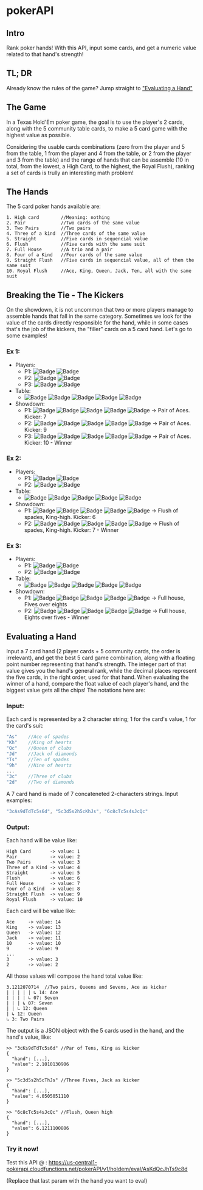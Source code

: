 # pokerAPI

## Intro
Rank poker hands! With this API, input some cards, and get a numeric value related to that hand's strength! 


## TL; DR
Already know the rules of the game? Jump straight to ["Evaluating a Hand"](#eval)


## The Game
In a Texas Hold'Em poker game, the goal is to use the player's 2 cards, along with the 5 community table cards, to make a 5 card game with the highest value as possible.

Considering the usable cards combinations (zero from the player and 5 from the table, 1 from the player and 4 from the table, or 2 from the player and 3 from the table) and the range of hands that can be assemble (10 in total, from the lowest, a High Card, to the highest, the Royal Flush), ranking a set of cards is trully an interesting math problem!


## The Hands
The 5 card poker hands available are:
```
1. High card        //Meaning: nothing
2. Pair             //Two cards of the same value
3. Two Pairs        //Two pairs
4. Three of a kind  //Three cards of the same value
5. Straight         //Five cards in sequencial value
6. Flush            //Five cards with the same suit
7. Full House       //A trio and a pair
8. Four of a Kind   //Four cards of the same value
9. Straight Flush   //Five cards in sequencial value, all of them the same suit
10. Royal Flush     //Ace, King, Queen, Jack, Ten, all with the same suit
```

## Breaking the Tie - The Kickers
On the showdown, it is not uncommon that two or more players manage to assemble hands that fall in the same category. Sometimes we look for the value of the cards directly responsible for the hand, while in some cases that's the job of the kickers, the "filler" cards on a 5 card hand. Let's go to some examples!

<!-- V1 shield with color only on the second part:-->
<!-- ![Badge](https://img.shields.io/badge/A-♦-%23f5b423) -->

### Ex 1:
- Players:
  - P1: ![Badge](https://img.shields.io/badge/A&nbsp;♠-%23000000) ![Badge](https://img.shields.io/badge/3&nbsp;♣-%230000ff)
  - P2: ![Badge](https://img.shields.io/badge/A&nbsp;♥-%23ff0000) ![Badge](https://img.shields.io/badge/9&nbsp;♦-%23f5b423)
  - P3: ![Badge](https://img.shields.io/badge/A&nbsp;♣-%230000ff) ![Badge](https://img.shields.io/badge/10&nbsp;♥-%23ff0000)
- Table:
  - ![Badge](https://img.shields.io/badge/A&nbsp;♦-%23f5b423) 
  ![Badge](https://img.shields.io/badge/5&nbsp;♣-%230000ff) 
  ![Badge](https://img.shields.io/badge/7&nbsp;♣-%230000ff) 
  ![Badge](https://img.shields.io/badge/6&nbsp;♥-%23ff0000) 
  ![Badge](https://img.shields.io/badge/J&nbsp;♥-%23ff0000)
- Showdown:
  - P1: ![Badge](https://img.shields.io/badge/A&nbsp;♦-%23f5b423) 
  ![Badge](https://img.shields.io/badge/A&nbsp;♠-%23000000) 
  ![Badge](https://img.shields.io/badge/J&nbsp;♥-%23ff0000) 
  ![Badge](https://img.shields.io/badge/7&nbsp;♣-%230000ff) 
  ![Badge](https://img.shields.io/badge/6&nbsp;♥-%23ff0000)   ->  Pair of Aces. Kicker: 7
  - P2: ![Badge](https://img.shields.io/badge/A&nbsp;♦-%23f5b423) 
  ![Badge](https://img.shields.io/badge/A&nbsp;♥-%23ff0000) 
  ![Badge](https://img.shields.io/badge/J&nbsp;♥-%23ff0000) 
  ![Badge](https://img.shields.io/badge/9&nbsp;♦-%23f5b423) 
  ![Badge](https://img.shields.io/badge/7&nbsp;♣-%230000ff)   ->  Pair of Aces. Kicker: 9
  - P3: ![Badge](https://img.shields.io/badge/A&nbsp;♦-%23f5b423) 
  ![Badge](https://img.shields.io/badge/A&nbsp;♣-%230000ff) 
  ![Badge](https://img.shields.io/badge/J&nbsp;♥-%23ff0000) 
  ![Badge](https://img.shields.io/badge/10&nbsp;♥-%23ff0000) 
  ![Badge](https://img.shields.io/badge/7&nbsp;♣-%230000ff)   ->  Pair of Aces. Kicker: 10 - Winner

### Ex 2:
- Players:
  - P1: ![Badge](https://img.shields.io/badge/5&nbsp;♠-%23000000) ![Badge](https://img.shields.io/badge/3&nbsp;♠-%23000000) 
  - P2: ![Badge](https://img.shields.io/badge/7&nbsp;♠-%23000000) ![Badge](https://img.shields.io/badge/2&nbsp;♠-%23000000)
- Table: 
  - ![Badge](https://img.shields.io/badge/K&nbsp;♠-%23000000) 
  ![Badge](https://img.shields.io/badge/7&nbsp;♥-%23ff0000) 
  ![Badge](https://img.shields.io/badge/8&nbsp;♠-%23000000) 
  ![Badge](https://img.shields.io/badge/J&nbsp;♣-%230000ff) 
  ![Badge](https://img.shields.io/badge/6&nbsp;♠-%23000000) 
- Showdown:
  - P1: ![Badge](https://img.shields.io/badge/K&nbsp;♠-%23000000) 
  ![Badge](https://img.shields.io/badge/8&nbsp;♠-%23000000) 
  ![Badge](https://img.shields.io/badge/6&nbsp;♠-%23000000) 
  ![Badge](https://img.shields.io/badge/5&nbsp;♠-%23000000) 
  ![Badge](https://img.shields.io/badge/3&nbsp;♠-%23000000)   ->  Flush of spades, King-high. Kicker: 6
  - P2: ![Badge](https://img.shields.io/badge/K&nbsp;♠-%23000000)
  ![Badge](https://img.shields.io/badge/8&nbsp;♠-%23000000) 
  ![Badge](https://img.shields.io/badge/7&nbsp;♠-%23000000) 
  ![Badge](https://img.shields.io/badge/6&nbsp;♠-%23000000) 
  ![Badge](https://img.shields.io/badge/2&nbsp;♠-%23000000)   ->  Flush of spades, King-high. Kicker: 7   - Winner

### Ex 3:
- Players:
  - P1: ![Badge](https://img.shields.io/badge/5&nbsp;♣-%230000ff) ![Badge](https://img.shields.io/badge/A&nbsp;♦-%23f5b423) 
  - P2: ![Badge](https://img.shields.io/badge/8&nbsp;♠-%23000000) ![Badge](https://img.shields.io/badge/K&nbsp;♥-%23ff0000)
- Table:
  - ![Badge](https://img.shields.io/badge/5&nbsp;♠-%23000000) 
  ![Badge](https://img.shields.io/badge/5&nbsp;♥-%23ff0000) 
  ![Badge](https://img.shields.io/badge/8&nbsp;♦-%23f5b423) 
  ![Badge](https://img.shields.io/badge/Q&nbsp;♣-%230000ff) 
  ![Badge](https://img.shields.io/badge/8&nbsp;♣-%230000ff) 
- Showdown:
  - P1: ![Badge](https://img.shields.io/badge/5&nbsp;♠-%23000000) 
  ![Badge](https://img.shields.io/badge/5&nbsp;♥-%23ff0000) 
  ![Badge](https://img.shields.io/badge/5&nbsp;♣-%230000ff) 
  ![Badge](https://img.shields.io/badge/8&nbsp;♦-%23f5b423) 
  ![Badge](https://img.shields.io/badge/8&nbsp;♣-%230000ff)   ->  Full house, Fives over eights
  - P2: ![Badge](https://img.shields.io/badge/8&nbsp;♦-%23f5b423) 
  ![Badge](https://img.shields.io/badge/8&nbsp;♣-%230000ff) 
  ![Badge](https://img.shields.io/badge/8&nbsp;♠-%23000000) 
  ![Badge](https://img.shields.io/badge/5&nbsp;♠-%23000000) 
  ![Badge](https://img.shields.io/badge/5&nbsp;♥-%23ff0000)   ->  Full house, Eights over fives   - Winner


## Evaluating a Hand <a name="eval"></a>
Input a 7 card hand (2 player cards + 5 community cards, the order is irrelevant), and get the best 5 card game combination, along with a floating point number representing that hand's strength. The integer part of that value gives you the hand's general rank, while the decimal places represent the five cards, in the right order, used for that hand. When evaluating the winner of a hand, compare the float value of each player's hand, and the biggest value gets all the chips! The notations here are:

### Input:
Each card is represented by a 2 character string; 1 for the card's value, 1 for the card's suit:
```javascript
"As"    //Ace of spades
"Kh"    //King of hearts  
"Qc"    //Queen of clubs 
"Jd"    //Jack of diamonds
"Ts"    //Ten of spades
"9h"    //Nine of hearts
...
"3c"    //Three of clubs
"2d"    //Two of diamonds
```
A 7 card hand is made of 7 concateneted 2-characters strings. Input examples: 
```javascript
"3cAs9dTdTc5s6d", "5c3d5s2h5cKhJs", "6c8cTc5s4sJcQc"
```

### Output:
Each hand will be value like:
```
High Card       -> value: 1
Pair            -> value: 2
Two Pairs       -> value: 3
Three of a Kind -> value: 4
Straight        -> value: 5
Flush           -> value: 6
Full House      -> value: 7
Four of a Kind  -> value: 8
Straight Flush  -> value: 9
Royal Flush     -> value: 10
```

Each card will be value like:
```
Ace     -> value: 14
King    -> value: 13
Queen   -> value: 12
Jack    -> value: 11
10      -> value: 10
9       -> value: 9
...
3       -> value: 3
2       -> value: 2
```

All those values will compose the hand total value like:
```
3.1212070714  //Two pairs, Queens and Sevens, Ace as kicker
| | | | | ↳ 14: Ace
| | | | ↳ 07: Seven
| | | ↳ 07: Seven
| | ↳ 12: Queen
| ↳ 12: Queen
↳ 3: Two Pairs
```

The output is a JSON object with the 5 cards used in the hand, and the hand's value, like:
```
>> "3cKs9dTdTc5s6d" //Par of Tens, King as kicker
{
  "hand": [...],
  "value": 2.1010130906 
}
```

```
>> "5c3d5s2h5cThJs" //Three Fives, Jack as kicker
{
  "hand": [...],
  "value": 4.0505051110 
}
```

```
>> "6c8cTc5s4sJcQc" //Flush, Queen high
{
  "hand": [...],
  "value": 6.1211100806 
}
```
### Try it now!
Test this API @ :
https://us-central1-pokerapi.cloudfunctions.net/pokerAPI/v1/holdem/eval/AsKdQcJhTs9c8d

(Replace that last param with the hand you want to eval)
